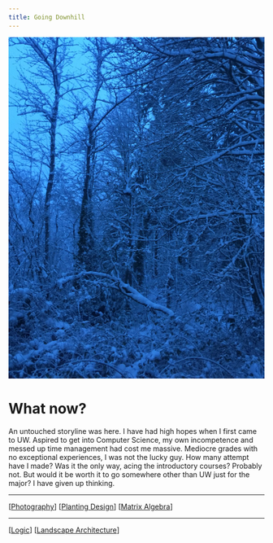 ```yaml
---
title: Going Downhill
---
```


![](images/melancholy.jpg)

# What now?

An untouched storyline was here. I have had high hopes when I first came to UW. Aspired to get into Computer Science, my own incompetence and messed up time management had cost me massive. Mediocre grades with no exceptional experiences, I was not the lucky guy. How many attempt have I made? Was it the only way, acing the introductory courses? Probably not. But would it be worth it to go somewhere other than UW just for the major? I have given up thinking.

---

[[Photography]]
[[Planting Design]]
[[Matrix Algebra]]

---

[[Logic]]
[[Landscape Architecture]]

[//begin]: # "Autogenerated link references for markdown compatibility"
[Photography]: Photography.md "Photography"
[Planting Design]: <Planting Design.md> "Planting Design"
[Matrix Algebra]: <Matrix Algebra.md> "The Matrix: Failure"
[Logic]: Logic.md "Logic"
[Landscape Architecture]: <Landscape Architecture.md> "Landscape Architecture"
[//end]: # "Autogenerated link references"
